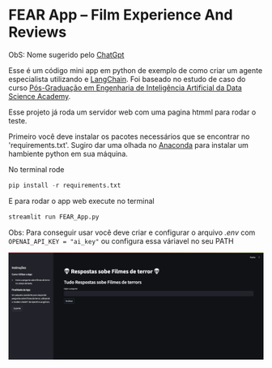 # FEAR App – Film Experience And Reviews 
ObS: Nome sugerido pelo [ChatGpt](https://https://chatgpt.com)

Esse é um código mini app em python de exemplo de como criar um agente especialista utilizando  e [LangChain](https://www.langchain.com/). Foi baseado no estudo de caso do curso [Pós-Graduação em Engenharia de Inteligência Artificial da Data Science Academy](https://www.datascienceacademy.com.br/bundle/pos-graduacao-em-engenharia-de-inteligencia-artificial). 

Esse projeto já roda um servidor web com uma pagina htmml para rodar o teste. 

Primeiro você deve instalar os pacotes necessários que se encontrar no 'requirements.txt'. Sugiro dar uma olhada no [Anaconda](https://www.anaconda.com/download) para instalar um hambiente python em sua máquina. 

No terminal rode 
```python
pip install -r requirements.txt
```
E para rodar o app web execute no terminal

 ```python
 streamlit run FEAR_App.py
 ```
Obs: Para conseguir usar você deve criar e configurar o arquivo *.env* com `OPENAI_API_KEY = "ai_key"` ou configura essa váriavel no seu PATH

![Tela do app](/img/screenshot.png)